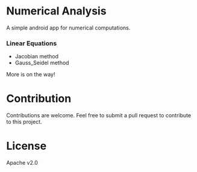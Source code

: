 # Numerical Analysis
A simple android app for numerical computations. 

### Linear Equations
  * Jacobian method
  * Gauss_Seidel method
  
  More is on the way!
  
# Contribution
Contributions are welcome. Feel free to submit a pull request to contribute to this project.

# License
Apache v2.0
